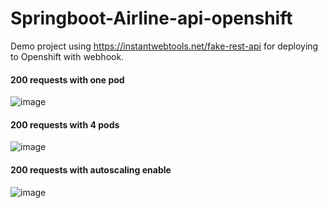 # Springboot-Airline-api-openshift
Demo project using https://instantwebtools.net/fake-rest-api for deploying to Openshift with webhook.

#### 200 requests with one pod
![image](https://user-images.githubusercontent.com/58791006/160604384-cb868419-2181-4104-8191-dc26c37e6a68.png)

#### 200 requests with 4 pods
![image](https://user-images.githubusercontent.com/58791006/160605317-09450a88-8a65-4163-b1a8-1740a2cce1d3.png)

#### 200 requests with autoscaling enable
![image](https://user-images.githubusercontent.com/58791006/160609222-773cf413-180d-483e-98d3-49c4cfa8c608.png)


